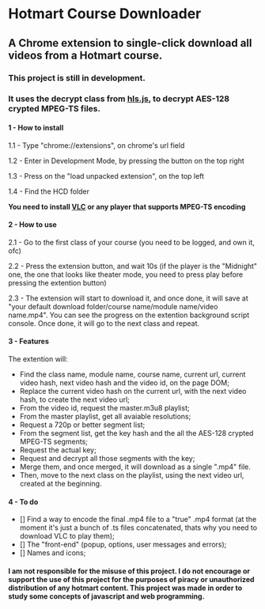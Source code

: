 # Hotmart Course Downloader
## A Chrome extension to single-click download all videos from a Hotmart course.<p>

### This project is still in development.
### It uses the decrypt class from [hls.js](https://github.com/video-dev/hls.js), to decrypt AES-128 crypted MPEG-TS files.
#### 1 - How to install
1.1 - Type "chrome://extensions", on chrome's url field

1.2 - Enter in Development Mode, by pressing the button on the top right

1.3 - Press on the "load unpacked extension", on the top left

1.4 - Find the HCD folder

**You need to install [VLC](https://www.videolan.org/) or any player that supports MPEG-TS encoding**

#### 2 - How to use
2.1 - Go to the first class of your course (you need to be logged, and own it, ofc)

2.2 - Press the extension button, and wait 10s (if the player is the "Midnight" one, the one that looks like theater mode, you need to press play before pressing the extention button)

2.3 - The extension will start to download it, and once done, it will save at "your default download folder/course name/module name/video name.mp4". 
You can see the progress on the extention background script console. Once done, it will go to the next class and repeat.

#### 3 - Features

The extention will:

- Find the class name, module name, course name, current url, current video hash, next video hash and the video id, on the page DOM;
- Replace the current video hash on the current url, with the next video hash, to create the next video url;
- From the video id, request the master.m3u8 playlist;
- From the master playlist, get all avaiable resolutions;
- Request a 720p or better segment list;
- From the segment list, get the key hash and the all the AES-128 crypted MPEG-TS segments;
- Request the actual key;
- Request and decrypt all those segments with the key;
- Merge them, and once merged, it will download as a single ".mp4" file.
- Then, move to the next class on the playlist, using the next video url, created at the beginning.

#### 4 - To do
- [] Find a way to encode the final .mp4 file to a "true" .mp4 format (at the moment it's just a bunch of .ts files concatenated, thats why you need to download VLC to play them);
- [] The "front-end" (popup, options, user messages and errors);
- [] Names and icons;

#### I am not responsible for the misuse of this project. I do not encourage or support the use of this project for the purposes of piracy or unauthorized distribution of any hotmart content. This project was made in order to study some concepts of javascript and web programming.

